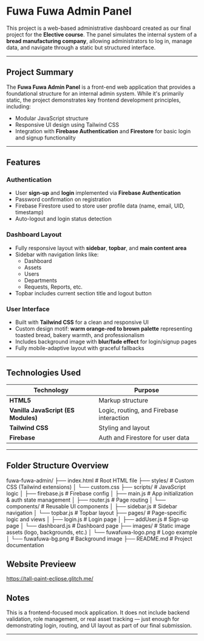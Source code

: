 # Fuwa Fuwa Admin Panel
This project is a web-based administrative dashboard created as our final project for the **Elective course**. The panel simulates the internal system of a **bread manufacturing company**, allowing administrators to log in, manage data, and navigate through a static but structured interface.

---

## Project Summary

The **Fuwa Fuwa Admin Panel** is a front-end web application that provides a foundational structure for an internal admin system. While it's primarily static, the project demonstrates key frontend development principles, including:

- Modular JavaScript structure
- Responsive UI design using Tailwind CSS
- Integration with **Firebase Authentication** and **Firestore** for basic login and signup functionality

---

## Features

### Authentication
- User **sign-up** and **login** implemented via **Firebase Authentication**
- Password confirmation on registration
- Firebase Firestore used to store user profile data (name, email, UID, timestamp)
- Auto-logout and login status detection

### Dashboard Layout
- Fully responsive layout with **sidebar**, **topbar**, and **main content area**
- Sidebar with navigation links like:
  - Dashboard
  - Assets
  - Users
  - Departments
  - Requests, Reports, etc.
- Topbar includes current section title and logout button

### User Interface
- Built with **Tailwind CSS** for a clean and responsive UI
- Custom design motif: **warm orange-red to brown palette** representing toasted bread, bakery warmth, and professionalism
- Includes background image with **blur/fade effect** for login/signup pages
- Fully mobile-adaptive layout with graceful fallbacks

---

## Technologies Used

| Technology | Purpose |
|------------|---------|
| **HTML5** | Markup structure |
| **Vanilla JavaScript (ES Modules)** | Logic, routing, and Firebase interaction |
| **Tailwind CSS** | Styling and layout |
| **Firebase** | Auth and Firestore for user data |

---

## Folder Structure Overview
fuwa-fuwa-admin/
├── index.html                # Root HTML file
├── styles/                   # Custom CSS (Tailwind extensions)
│   └── custom.css
├── scripts/                  # JavaScript logic
│   ├── firebase.js           # Firebase config
│   ├── main.js               # App initialization & auth state management
│   ├── router.js             # Page routing
│   └── components/           # Reusable UI components
│       ├── sidebar.js        # Sidebar navigation
│       └── topbar.js         # Topbar layout
├── pages/                    # Page-specific logic and views
│   ├── login.js              # Login page
│   ├── addUser.js            # Sign-up page
│   └── dashboard.js          # Dashboard page
├── images/                   # Static image assets (logo, backgrounds, etc.)
│   └── fuwafuwa-logo.png     # Logo example
│   └── fuwafuwa-bg.png       # Background image
├── README.md                 # Project documentation



## Website Previeew 
https://tall-paint-eclipse.glitch.me/


## Notes

This is a frontend-focused mock application. It does not include backend validation, role management, or real asset tracking — just enough for demonstrating login, routing, and UI layout as part of our final submission.

---


